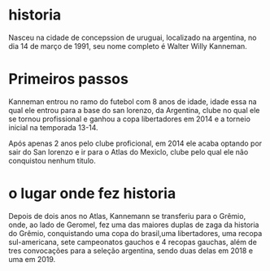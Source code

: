 # historia

 Nasceu na cidade de concepssion de uruguai, localizado na argentina, no dia 14 de março de 1991, seu nome completo é Walter Willy Kanneman.

# Primeiros passos

 Kanneman entrou no ramo do futebol com 8 anos de idade, idade essa na qual ele entrou para a base do san lorenzo, da Argentina, clube no qual ele se tornou profissional e ganhou a copa libertadores em 2014 e a torneio inicial na temporada 13-14.

  Após apenas 2 anos pelo clube proficional, em 2014 ele acaba optando por sair do San lorenzo e ir para o Atlas do Mexiclo, clube pelo qual ele não conquistou nenhum titulo.

# o lugar onde fez historia

  Depois de dois anos no Atlas, Kannemann se transferiu para o Grêmio, onde, ao lado de Geromel, fez uma das maiores duplas de zaga da historia do Grêmio, conquistando uma copa do brasil,uma libertadores, uma recopa sul-americana, sete campeonatos gauchos e 4 recopas gauchas, além de tres convocações para a seleção argentina, sendo duas delas em 2018 e uma em 2019.

